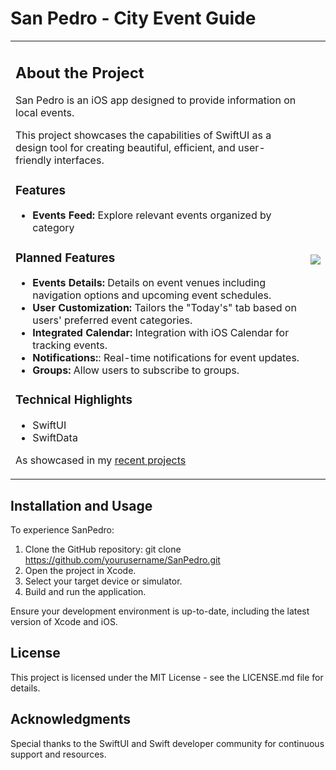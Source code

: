 # San Pedro - City Event Guide

<table>
<tr>
<td>

## About the Project

San Pedro is an iOS app designed to provide information on local events.

This project showcases the capabilities of SwiftUI as a design tool for creating beautiful, efficient, and user-friendly interfaces.

### Features

- **Events Feed:** Explore relevant events organized by category

### Planned Features

- **Events Details:** Details on event venues including navigation options and upcoming event schedules.
- **User Customization:** Tailors the "Today's" tab based on users' preferred event categories.
- **Integrated Calendar:** Integration with iOS Calendar for tracking events.
- **Notifications:**: Real-time notifications for event updates.
- **Groups:** Allow users to subscribe to groups.

### Technical Highlights

- SwiftUI
- SwiftData

As showcased in my [recent projects](https://github.com/ricardonovelot)
  
</td>
<td>

<img src="https://github.com/ricardonovelot/EventosSanPedro/assets/84286086/f582f6ef-5b37-4587-81c0-c827469adf5a">

</td>
</tr>
</table>

## Installation and Usage

To experience SanPedro:

1. Clone the GitHub repository: git clone https://github.com/yourusername/SanPedro.git
2. Open the project in Xcode.
3. Select your target device or simulator.
4. Build and run the application.

Ensure your development environment is up-to-date, including the latest version of Xcode and iOS.

## License

This project is licensed under the MIT License - see the LICENSE.md file for details.

## Acknowledgments

Special thanks to the SwiftUI and Swift developer community for continuous support and resources.
